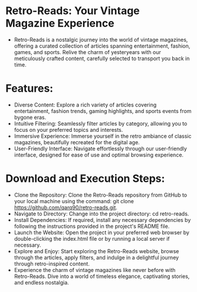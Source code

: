 # Retro-Reads: Your Vintage Magazine Experience

-  Retro-Reads is a nostalgic journey into the world of vintage magazines, offering a curated collection of articles spanning entertainment, fashion, games, and sports. Relive the charm of yesteryears with our meticulously crafted content, carefully selected to transport you back in time.

# Features:

-  Diverse Content: Explore a rich variety of articles covering entertainment, fashion trends, gaming highlights, and sports events from bygone eras.
-  Intuitive Filtering: Seamlessly filter articles by category, allowing you to focus on your preferred topics and interests.
-  Immersive Experience: Immerse yourself in the retro ambiance of classic magazines, beautifully recreated for the digital age.
-  User-Friendly Interface: Navigate effortlessly through our user-friendly interface, designed for ease of use and optimal browsing experience.

# Download and Execution Steps:

-  Clone the Repository: Clone the Retro-Reads repository from GitHub to your local machine using the command: git clone https://github.com/qarq90/retro-reads.git.
-  Navigate to Directory: Change into the project directory: cd retro-reads.
-  Install Dependencies: If required, install any necessary dependencies by following the instructions provided in the project's README file.
-  Launch the Website: Open the project in your preferred web browser by double-clicking the index.html file or by running a local server if necessary.
-  Explore and Enjoy: Start exploring the Retro-Reads website, browse through the articles, apply filters, and indulge in a delightful journey through retro-inspired content.
-  Experience the charm of vintage magazines like never before with Retro-Reads. Dive into a world of timeless elegance, captivating stories, and endless nostalgia.
